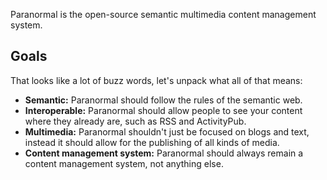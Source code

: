 Paranormal is the open-source semantic multimedia content management system.


## Goals

That looks like a lot of buzz words, let's unpack what all of that means:

 - **Semantic:** Paranormal should follow the rules of the semantic web.
 - **Interoperable:** Paranormal should allow people to see your content where they already are, such as RSS and ActivityPub.
 - **Multimedia:** Paranormal shouldn't just be focused on blogs and text, instead it should allow for the publishing of all kinds of media.
 - **Content management system:** Paranormal should always remain a content management system, not anything else.
